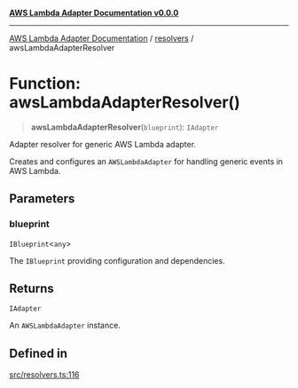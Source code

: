 [**AWS Lambda Adapter Documentation v0.0.0**](../../README.md)

***

[AWS Lambda Adapter Documentation](../../modules.md) / [resolvers](../README.md) / awsLambdaAdapterResolver

# Function: awsLambdaAdapterResolver()

> **awsLambdaAdapterResolver**(`blueprint`): `IAdapter`

Adapter resolver for generic AWS Lambda adapter.

Creates and configures an `AWSLambdaAdapter` for handling generic events in AWS Lambda.

## Parameters

### blueprint

`IBlueprint`\<`any`\>

The `IBlueprint` providing configuration and dependencies.

## Returns

`IAdapter`

An `AWSLambdaAdapter` instance.

## Defined in

[src/resolvers.ts:116](https://github.com/stonemjs/aws-middleware/blob/f8f28d71d5c0361fb5acf8a9a666be52d9e731c3/src/resolvers.ts#L116)
